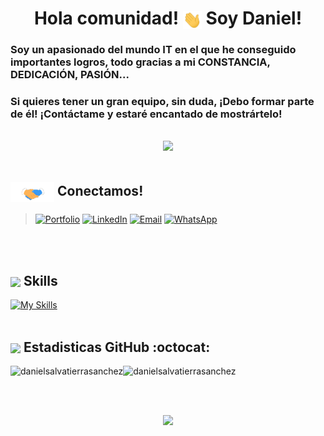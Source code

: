 <h1 align="center">Hola comunidad! <img src="https://raw.githubusercontent.com/ABSphreak/ABSphreak/master/gifs/Hi.gif" width="30px" align="center"> Soy Daniel!</h1>

<h3>Soy un apasionado del mundo IT en el que he conseguido importantes logros, todo gracias a mi CONSTANCIA, DEDICACIÓN, PASIÓN...</h3>
<h3>Si quieres tener un gran equipo, sin duda, ¡Debo formar parte de él! ¡Contáctame y estaré encantado de mostrártelo!</h3>
<br>

<div align="center" width=600px>
<img width=600px src="https://readme-typing-svg.demolab.com/?lines=FULL%20STACK%20DEVELOPER%20;%201%20AÑO%20DE%20CODING%20EXPERIENCE;SIEMPRE%20APRENDIENDO%20NUEVAS%20SKILLS&font=fira%20Code&center=true&width=440&height=35&color=20C20E&vCenter=true&pause=500&size=22" />
</div>
<br>

## <img src="https://github.com/0xAbdulKhalid/0xAbdulKhalid/raw/main/assets/mdImages/handshake.gif" width ="70" align="center"> **Conectamos!**

><a href="https://portfolio-daniel-salvatierra-one.vercel.app/" title="Portfolio"><img alt="Portfolio" src="https://img.shields.io/badge/website-f59042?style=for-the-badge&logo=About.me&logoColor=white" height="30" align="center"/></a>
><a href="https://www.linkedin.com/in/daniel-salvatierra-sanchez/" title="LinkedIn"><img alt="LinkedIn" src="https://img.shields.io/static/v1?message=LinkedIn&logo=linkedin&label=&color=0077B5&logoColor=white&labelColor=&style=for-the-badge" height="30" align="center" /></a>
><a href="mailto:dss250583@gmail.com" title="Email"><img alt="Email" src="https://img.shields.io/badge/Gmail-D14836?style=for-the-badge&logo=gmail&logoColor=white" height="30" align="center"/></a>
><a href="https://wa.me/606369977" title="WhatsApp"><img alt="WhatsApp" src="https://img.shields.io/badge/WhatsApp-25D366?style=for-the-badge&logo=whatsapp&logoColor=white" height="30" align="center"/></a>
<br>
<br>

## <img src="https://media2.giphy.com/media/QssGEmpkyEOhBCb7e1/giphy.gif?cid=ecf05e47a0n3gi1bfqntqmob8g9aid1oyj2wr3ds3mg700bl&rid=giphy.gif" width ="30" align="center"> **Skills**  

[![My Skills](https://skillicons.dev/icons?i=html,css,js,git,github,vite,expressjs,nodejs,mongodb,npm,postman,vscode,vercel,netlify,scss,styledcomponents,figma,&perline=12)](#)
<br>
<br>

## <img src="https://media.giphy.com/media/iY8CRBdQXODJSCERIr/giphy.gif" width="30" align="center"> Estadisticas GitHub :octocat:

<p align="left">
<img align="left" src="https://github-readme-stats.vercel.app/api?username=danielsalvatierrasanchez&show_icons=true&theme=chartreuse-dark&locale=en" alt="danielsalvatierrasanchez" /><img src="https://github-readme-stats.vercel.app/api/top-langs?username=danielsalvatierrasanchez&show_icons=true&locale=en&layout=compact&theme=chartreuse-dark&line_height=20&icon_color=2234AE&text_color=D3D3D3&bg_color=0,000000,130F40" width="375px" alt="danielsalvatierrasanchez"/>
</p>
<br>
<br>

<p align="center"><img alingn="center" src="https://profile-counter.glitch.me/DanielSalvatierraSanchez/count.svg" /></p>
